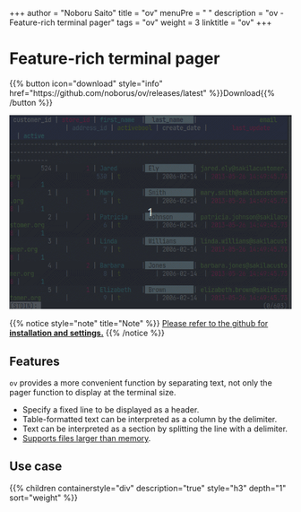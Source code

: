+++
author = "Noboru Saito"
title = "ov"
menuPre = "<i class='fab fa-github'></i> "
description = "ov - Feature-rich terminal pager"
tags = "ov"
weight = 3
linktitle = "ov"
+++

# Feature-rich terminal pager

<div id="download">
{{% button icon="download" style="info" href="https://github.com/noborus/ov/releases/latest" %}}Download{{% /button %}}
</div>

[![ov](ov.gif)](https://github.com/noborus/ov)

{{% notice style="note" title="Note" %}}
[<i class="fab fa-github"></i>Please refer to the github  for **installation and settings.**](https://github.com/noborus/ov)
{{% /notice %}}

## Features

`ov` provides a more convenient function by separating text,
not only the pager function to display at the terminal size.

* Specify a fixed line to be displayed as a header.
* Table-formatted text can be interpreted as a column by the delimiter.
* Text can be interpreted as a section by splitting the line with a delimiter.
* [Supports files larger than memory](memory).

## Use case

{{% children containerstyle="div" description="true" style="h3" depth="1" sort="weight" %}}